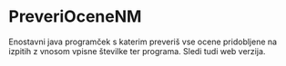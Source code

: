 # PreveriOceneNM

Enostavni java programček s katerim preveriš vse ocene pridobljene na izpitih z vnosom vpisne številke ter programa. 
Sledi tudi web verzija.
